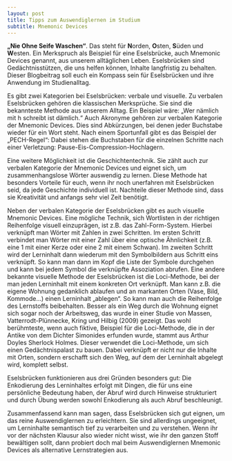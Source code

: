 ```yaml
---
layout: post
title: Tipps zum Auswendiglernen im Studium
subtitle: Mnemonic Devices
---
```


**„Nie Ohne Seife Waschen“**. Das steht für **N**orden, **O**sten, **S**üden und **W**esten. Ein Merkspruch als Beispiel für eine Eselsbrücke, auch Mnemonic Devices genannt, aus unserem alltäglichen Leben. Eselsbrücken sind Gedächtnisstützen, die uns helfen können, Inhalte langfristig zu behalten. Dieser Blogbeitrag soll euch ein Kompass sein für Eselsbrücken und ihre Anwendung im Studienalltag.

Es gibt zwei Kategorien bei Eselsbrücken: verbale und visuelle. 
Zu verbalen Eselsbrücken gehören die klassischen Merksprüche. Sie sind die bekannteste Methode aus unserem Alltag. Ein Beispiel wäre: „Wer nämlich mit h schreibt ist dämlich.“ Auch Akronyme gehören zur verbalen Kategorie der Mnemonic Devices. Dies sind Abkürzungen, bei denen jeder Buchstabe wieder für ein Wort steht. Nach einem Sportunfall gibt es das Beispiel der „PECH-Regel“: Dabei stehen die Buchstaben für die einzelnen Schritte nach einer Verletzung: Pause-Eis-Compression-Hochlagern. 

Eine weitere Möglichkeit ist die Geschichtentechnik. Sie zählt auch zur verbalen Kategorie der Mnemonic Devices und eignet sich, um zusammenhangslose Wörter auswendig zu lernen. 
Diese Methode hat besonders Vorteile für euch, wenn ihr noch unerfahren mit Eselsbrücken seid, da jede Geschichte individuell ist. Nachteile dieser Methode sind, dass sie Kreativität und anfangs sehr viel Zeit benötigt.

Neben der verbalen Kategorie der Eselsbrücken gibt es auch visuelle Mnemonic Devices. Eine mögliche Technik, sich Wortlisten in der richtigen Reihenfolge visuell einzuprägen, ist z.B. das Zahl-Form-System. Hierbei verknüpft man Wörter mit Zahlen in zwei Schritten. Im ersten Schritt verbindet man Wörter mit einer Zahl über eine optische Ähnlichkeit (z.B. eine 1 mit einer Kerze oder eine 2 mit einem Schwan). Im zweiten Schritt wird der Lerninhalt dann wiederum mit den Symbolbildern aus Schritt eins verknüpft. So kann man dann im Kopf die Liste der Symbole durchgehen und kann bei jedem Symbol die verknüpfte Assoziation abrufen. 
Eine andere bekannte visuelle Methode der Eselsbrücken ist die Loci-Methode, bei der man jeden Lerninhalt mit einem konkreten Ort verknüpft. Man kann z.B. die eigene Wohnung gedanklich ablaufen und an markanten Orten (Vase, Bild, Kommode…) einen Lerninhalt „ablegen“. So kann man auch die Reihenfolge des Lernstoffs beibehalten.
Besser als ein Weg durch die Wohnung eignet sich sogar noch der Arbeitsweg, das wurde in einer Studie von Massen, Vatterrodt-Plünnecke, Kring und Hilbig (2009) gezeigt. 
Das wohl berühmteste, wenn auch fiktive, Beispiel für die Loci-Methode, die in der Antike von dem Dichter Simonides erfunden wurde, stammt aus Arthur Doyles Sherlock Holmes. Dieser verwendet die Loci-Methode, um sich einen Gedächtnispalast zu bauen. Dabei verknüpft er nicht nur die Inhalte mit Orten, sondern erschafft sich den Weg, auf dem der Lerninhalt abgelegt wird, komplett selbst.  

Eselsbrücken funktionieren aus drei Gründen besonders gut: Die Enkodierung des Lerninhaltes erfolgt mit Dingen, die für uns eine persönliche Bedeutung haben, der Abruf wird durch Hinweise strukturiert und durch Übung werden sowohl Enkodierung als auch Abruf beschleunigt.

Zusammenfassend kann man sagen, dass Eselsbrücken sich gut eignen, um das reine Auswendiglernen zu erleichtern. Sie sind allerdings ungeeignet, um Lerninhalte semantisch tief zu verarbeiten und zu verstehen. Wenn ihr vor der nächsten Klausur also wieder nicht wisst, wie ihr den ganzen Stoff bewältigen sollt, dann probiert doch mal beim Auswendiglernen Mnemonic Devices als alternative Lernstrategien aus. 

